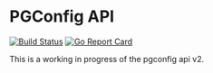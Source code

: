 # PGConfig API

 [![Build Status](https://travis-ci.org/pgconfig/api.svg?branch=master)](https://travis-ci.org/pgconfig/api) [![Go Report Card](https://goreportcard.com/badge/github.com/pgconfig/api)](https://goreportcard.com/report/github.com/pgconfig/api)


This is a working in progress of the pgconfig api v2.

